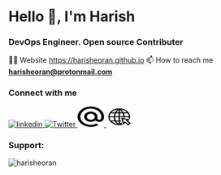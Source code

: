 <h1 align="left">Hello 👋, I'm Harish</h1>

<h3 align="left">DevOps Engineer. Open source Contributer</h3>

👨‍💻 Website https://harisheoran.github.io
📫 How to reach me **harisheoran@protonmail.com**

### Connect with me
<div align="left">
  <a href="https://linkedin.com/in/harishsheoran" target="_blank">
    <img src="https://raw.githubusercontent.com/maurodesouza/profile-readme-generator/master/src/assets/icons/social/linkedin/default.svg" width="52" height="40" alt="linkedin"/>
  </a>
  <a href="https://x.com/harisheoran" target="_blank">
    <img src="https://raw.githubusercontent.com/maurodesouza/profile-readme-generator/master/src/assets/icons/social/twitter/default.svg" width="52" height="40" alt="Twitter"  />
  </a>
  <a href="harisheoran@protonmail.com" target="_blank">
    <img src="https://github.com/harisheoran/harisheoran/blob/main/img/mail.svg" width="52" height="40" alt="mail"  />
  </a>
   <a href="harisheoran.github.io" target="_blank">
    <img src="https://github.com/harisheoran/harisheoran/blob/main/img/web.svg" width="52" height="40" alt="website"  />
  </a>
</div>

<h3 align="left">Support:</h3>
<p><a href="https://www.buymeacoffee.com/harisheoran"> <img align="left" src="https://cdn.buymeacoffee.com/buttons/v2/default-yellow.png" height="50" width="210" alt="harisheoran" /></a></p><br><br>
